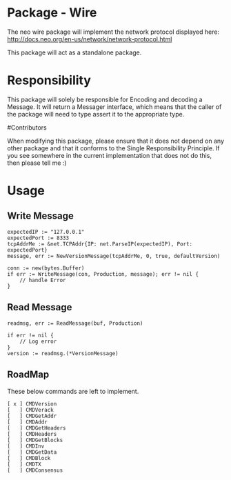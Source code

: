 # Package - Wire


The neo wire package will implement the network protocol displayed here: http://docs.neo.org/en-us/network/network-protocol.html

This package will act as a standalone package.

# Responsibility

This package will solely be responsible for Encoding and decoding a Message.
It will return a Messager interface, which means that the caller of the package will need to type assert it to the appropriate type.

#Contributors

When modifying this package, please ensure that it does not depend on any other package and that it conforms to the Single Responsibility Principle. If you see somewhere in the current implementation that does not do this, then please tell me :)

# Usage 

## Write Message 

	expectedIP := "127.0.0.1"
	expectedPort := 8333
	tcpAddrMe := &net.TCPAddr{IP: net.ParseIP(expectedIP), Port: expectedPort}
	message, err := NewVersionMessage(tcpAddrMe, 0, true, defaultVersion)

	conn := new(bytes.Buffer)
	if err := WriteMessage(con, Production, message); err != nil {
		// handle Error
	}

## Read Message 

	readmsg, err := ReadMessage(buf, Production)

	if err != nil {
		// Log error
	}
	version := readmsg.(*VersionMessage)

## RoadMap 

These below commands are left to implement.

	[ x ] CMDVersion
	[   ] CMDVerack
	[   ] CMDGetAddr
	[   ] CMDAddr
	[   ] CMDGetHeaders
	[   ] CMDHeaders
	[   ] CMDGetBlocks
	[   ] CMDInv
	[   ] CMDGetData
	[   ] CMDBlock
	[   ] CMDTX
	[   ] CMDConsensus